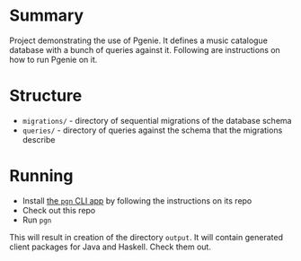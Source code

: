 # Summary

Project demonstrating the use of Pgenie. It defines a music catalogue database with a bunch of queries against it. Following are instructions on how to run Pgenie on it.

# Structure

- `migrations/` - directory of sequential migrations of the database schema
- `queries/` - directory of queries against the schema that the migrations describe

# Running

- Install [the `pgn` CLI app](https://github.com/pgenie-io/app) by following the instructions on its repo
- Check out this repo
- Run `pgn`

This will result in creation of the directory `output`. It will contain generated client packages for Java and Haskell. Check them out.
